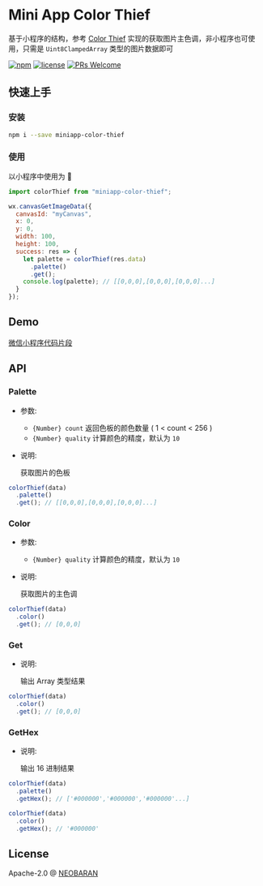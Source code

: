 # Mini App Color Thief

基于小程序的结构，参考 [Color Thief](https://github.com/lokesh/color-thief/) 实现的获取图片主色调，非小程序也可使用，只需是 `Uint8ClampedArray` 类型的图片数据即可

[![npm](https://img.shields.io/npm/v/miniapp-color-thief.svg?style=flat-square)](https://www.npmjs.com/package/miniapp-color-thief)
[![license](https://img.shields.io/github/license/neobaran/miniapp-color-thief.svg?style=flat-square)](./LICENSE)
[![PRs Welcome](https://img.shields.io/badge/PRs-welcome-brightgreen.svg?style=flat-square)](http://makeapullrequest.com)

## 快速上手

### 安装

```bash
npm i --save miniapp-color-thief
```

### 使用

以小程序中使用为 🌰

```javascript
import colorThief from "miniapp-color-thief";

wx.canvasGetImageData({
  canvasId: "myCanvas",
  x: 0,
  y: 0,
  width: 100,
  height: 100,
  success: res => {
    let palette = colorThief(res.data)
      .palette()
      .get();
    console.log(palette); // [[0,0,0],[0,0,0],[0,0,0]...]
  }
});
```

## Demo

[微信小程序代码片段](https://developers.weixin.qq.com/s/HIEMlXmk7w5q)

## API

### Palette

- 参数:
  - `{Number} count` 返回色板的颜色数量 ( 1 < count < 256 )
  - `{Number} quality` 计算颜色的精度，默认为 `10`
- 说明:

  获取图片的色板

```javascript
colorThief(data)
  .palette()
  .get(); // [[0,0,0],[0,0,0],[0,0,0]...]
```

### Color

- 参数:
  - `{Number} quality` 计算颜色的精度，默认为 `10`
- 说明:

  获取图片的主色调

```javascript
colorThief(data)
  .color()
  .get(); // [0,0,0]
```

### Get

- 说明:

  输出 Array 类型结果

```javascript
colorThief(data)
  .color()
  .get(); // [0,0,0]
```

### GetHex

- 说明:

  输出 16 进制结果

```javascript
colorThief(data)
  .palette()
  .getHex(); // ['#000000','#000000','#000000'...]

colorThief(data)
  .color()
  .getHex(); // '#000000'
```

## License

Apache-2.0 @ [NEOBARAN](https://github.com/neobaran)
